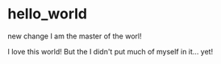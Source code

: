 # hello_world

new change
I am the master of the worl!

I love this world!
But the I didn't put much of myself in it... yet!
